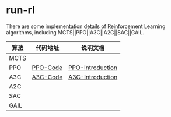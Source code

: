 # run-rl
There are some implementation details of Reinforcement Learning algorithms, including MCTS||PPO||A3C||A2C||SAC||GAIL.



| 算法 | 代码地址                                    | 说明文档                                                     |
| ---- | ------------------------------------------- | ------------------------------------------------------------ |
| MCTS |                                             |                                                              |
| PPO  | [PPO-Code](https://github.com/Evan-wyl/PPO) | [PPO-Introduction](https://www.yuque.com/u2274123/xrrca1/huvxggkboeso7sr5) |
| A3C  | [A3C-Code](https://github.com/Evan-wyl/A3C) | [A3C-Introduction](https://www.yuque.com/u2274123/xrrca1/qc8msvou8q3meyx5) |
| A2C  |                                             |                                                              |
| SAC  |                                             |                                                              |
| GAIL |                                             |                                                              |
